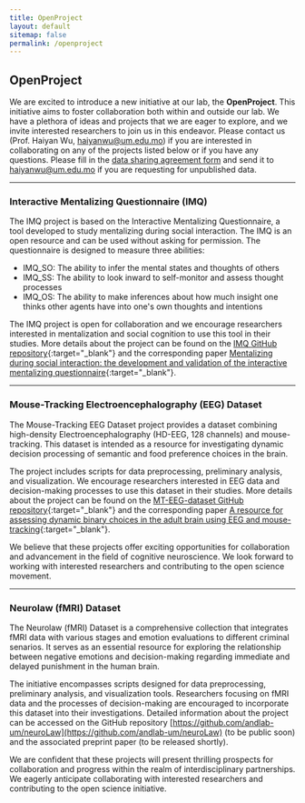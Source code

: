 ```yaml
---
title: OpenProject
layout: default
sitemap: false
permalink: /openproject
---
```


## OpenProject

We are excited to introduce a new initiative at our lab, the **OpenProject**. This initiative aims to foster collaboration both within and outside our lab. We have a plethora of ideas and projects that we are eager to explore, and we invite interested researchers to join us in this endeavor. Please contact us (Prof. Haiyan Wu, <haiyanwu@um.edu.mo>) if you are interested in collaborating on any of the projects listed below or if you have any questions. Please fill in the [data sharing agreement form](/assets/files/ANDlab-DataSharing.docx) and send it to <haiyanwu@um.edu.mo> if you are requesting for unpublished data.

---

### Interactive Mentalizing Questionnaire (IMQ)

The IMQ project is based on the Interactive Mentalizing Questionnaire, a tool developed to study mentalizing during social interaction. The IMQ is an open resource and can be used without asking for permission. The questionnaire is designed to measure three abilities:

- IMQ_SO: The ability to infer the mental states and thoughts of others
- IMQ_SS: The ability to look inward to self-monitor and assess thought processes
- IMQ_OS: The ability to make inferences about how much insight one thinks other agents have into one's own thoughts and intentions

The IMQ project is open for collaboration and we encourage researchers interested in mentalization and social cognition to use this tool in their studies. More details about the project can be found on the [IMQ GitHub repository](https://github.com/andlab-um/IMQ){:target="_blank"} and the corresponding paper [Mentalizing during social interaction: the development and validation of the interactive mentalizing questionnaire](https://doi.org/10.3389/fpsyg.2021.791835){:target="_blank"}.

---

### Mouse-Tracking Electroencephalography (EEG) Dataset

The Mouse-Tracking EEG Dataset project provides a dataset combining high-density Electroencephalography (HD-EEG, 128 channels) and mouse-tracking. This dataset is intended as a resource for investigating dynamic decision processing of semantic and food preference choices in the brain. 

The project includes scripts for data preprocessing, preliminary analysis, and visualization. We encourage researchers interested in EEG data and decision-making processes to use this dataset in their studies. More details about the project can be found on the [MT-EEG-dataset GitHub repository](https://github.com/andlab-um/MT-EEG-dataset){:target="_blank"} and the corresponding paper [A resource for assessing dynamic binary choices in the adult brain using EEG and mouse-tracking](https://doi.org/10.1038/s41597-022-01538-5){:target="_blank"}.

We believe that these projects offer exciting opportunities for collaboration and advancement in the field of cognitive neuroscience. We look forward to working with interested researchers and contributing to the open science movement.

---

### Neurolaw (fMRI) Dataset

The Neurolaw (fMRI) Dataset is a comprehensive collection that integrates fMRI data with various stages and emotion evaluations to different criminal senarios. It serves as an essential resource for exploring the relationship between negative emotions and decision-making regarding immediate and delayed punishment in the human brain.

The initiative encompasses scripts designed for data preprocessing, preliminary analysis, and visualization tools. Researchers focusing on fMRI data and the processes of decision-making are encouraged to incorporate this dataset into their investigations. Detailed information about the project can be accessed on the GitHub repository [https://github.com/andlab-um/neuroLaw](https://github.com/andlab-um/neuroLaw) (to be public soon) and the associated preprint paper (to be released shortly).

We are confident that these projects will present thrilling prospects for collaboration and progress within the realm of interdisciplinary partnerships. We eagerly anticipate collaborating with interested researchers and contributing to the open science initiative.
